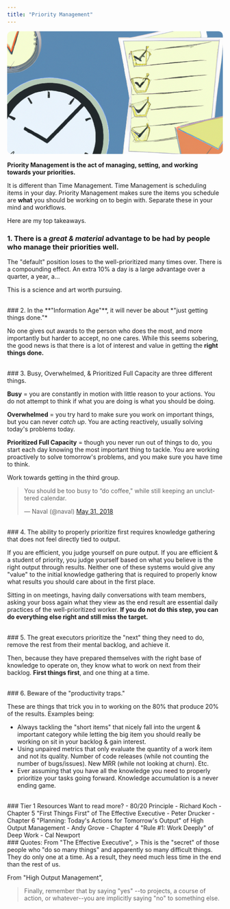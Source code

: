 ```yaml
---
title: "Priority Management"
---
```


<img src="/assets/checklists.png" alt="Checklists" style="border-radius:10px;" />


**Priority Management is the act of managing, setting, and working towards your priorities.**

It is different than Time Management. Time Management is scheduling items in your day. Priority Management makes sure the items you schedule are **what** you should be working on to begin with. Separate these in your mind and workflows.

Here are my top takeaways.

### 1. There is a *great & material* advantage to be had by people who manage their priorities well.

The "default" position loses to the well-prioritized many times over. There is a compounding effect. An extra 10% a day is a large advantage over a quarter, a year, a...

This is a science and art worth pursuing.

<br>
### 2. In the **"Information Age"**, it will never be about *"just getting things done."*

No one gives out awards to the person who does the most, and more importantly but harder to accept, no one cares. While this seems sobering, the good news is that there is a lot of interest and value in getting the **right things done.**

<br>
### 3. Busy, Overwhelmed, & Prioritized Full Capacity are three different things.

**Busy** = you are constantly in motion with little reason to your actions. You do not attempt to think if what you are doing is what you should be doing.

**Overwhelmed** = you try hard to make sure you work on important things, but you can never *catch up*. You are acting reactively, usually solving today's problems today.

**Prioritized Full Capacity** = though you never run out of things to do, you start each day knowing the most important thing to tackle. You are working proactively to solve tomorrow's problems, and you make sure you have time to think.

Work towards getting in the third group.

<blockquote class="twitter-tweet" data-conversation="none" data-dnt="true"><p lang="en" dir="ltr">You should be too busy to “do coffee,&quot; while still keeping an uncluttered calendar.</p>&mdash; Naval (@naval) <a href="https://twitter.com/naval/status/1002108466809323521?ref_src=twsrc%5Etfw">May 31, 2018</a></blockquote> <script async src="https://platform.twitter.com/widgets.js" charset="utf-8"></script>

<br>
### 4. The ability to properly prioritize first requires knowledge gathering that does not feel directly tied to output.

If you are efficient, you judge yourself on pure output. If you are efficient & a student of priority, you judge yourself based on what you believe is the right output through results. Neither one of these systems would give any "value" to the initial knowledge gathering that is required to properly know what results you should care about in the first place.

Sitting in on meetings, having daily conversations with team members, asking your boss again what they view as the end result are essential daily practices of the well-prioritized worker. **If you do not do this step, you can do everything else right and still miss the target.**

<br>
### 5. The great executors prioritize the "next" thing they need to do, remove the rest from their mental backlog, and achieve it.

Then, because they have prepared themselves with the right base of knowledge to operate on, they know what to work on next from their backlog. **First things first**, and one thing at a time.

<br>
### 6. Beware of the "productivity traps."

These are things that trick you in to working on the 80% that produce 20% of the results. Examples being:

- Always tackling the "short items" that nicely fall into the urgent & important category while letting the big item you should really be working on sit in your backlog & gain interest.
- Using unpaired metrics that only evaluate the quantity of a work item and not its quality. Number of code releases (while not counting the number of bugs/issues). New MRR (while not looking at churn). Etc.
- Ever assuming that you have all the knowledge you need to properly prioritize your tasks going forward. Knowledge accumulation is a never ending game.

<br>
### Tier 1 Resources
Want to read more?
- 80/20 Principle - Richard Koch
- Chapter 5 "First Things First" of The Effective Executive - Peter Drucker
- Chapter 6 "Planning: Today's Actions for Tomorrow's Output" of High Output Management - Andy Grove
- Chapter 4 "Rule #1: Work Deeply" of Deep Work - Cal Newport

<br>
### Quotes:
From "The Effective Executive",
> This is the "secret" of those people who "do so many things" and apparently so many difficult things. They do only one at a time. As a result, they need much less time in the end than the rest of us.

From "High Output Management",
> Finally, remember that by saying "yes" --to projects, a course of action, or whatever--you are implicitly saying "no" to something else.

